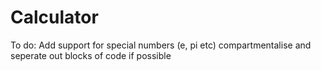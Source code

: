 # Calculator

To do:
Add support for special numbers (e, pi etc)
compartmentalise and seperate out blocks of code if possible
